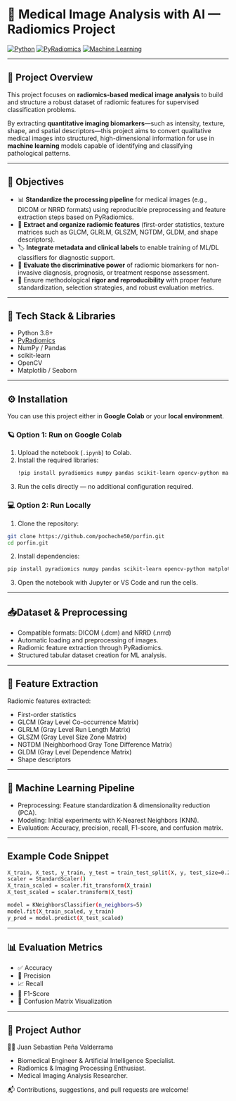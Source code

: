 # 🧠 Medical Image Analysis with AI — Radiomics Project

[![Python](https://img.shields.io/badge/Python-3.8%2B-blue)](https://www.python.org/)
[![PyRadiomics](https://img.shields.io/badge/PyRadiomics-Enabled-orange)](https://pyradiomics.readthedocs.io/)
[![Machine Learning](https://img.shields.io/badge/ML-Supervised-green)](https://scikit-learn.org/)

---

## 🧭 Project Overview

This project focuses on **radiomics-based medical image analysis** to build and structure a robust dataset of radiomic features for supervised classification problems.

By extracting **quantitative imaging biomarkers**—such as intensity, texture, shape, and spatial descriptors—this project aims to convert qualitative medical images into structured, high-dimensional information for use in **machine learning** models capable of identifying and classifying pathological patterns.

---
## 🎯 Objectives

- 📊 **Standardize the processing pipeline** for medical images (e.g., DICOM or NRRD formats) using reproducible preprocessing and feature extraction steps based on PyRadiomics.  
- 🧩 **Extract and organize radiomic features** (first-order statistics, texture matrices such as GLCM, GLRLM, GLSZM, NGTDM, GLDM, and shape descriptors).  
- 🏷️ **Integrate metadata and clinical labels** to enable training of ML/DL classifiers for diagnostic support.  
- 🧠 **Evaluate the discriminative power** of radiomic biomarkers for non-invasive diagnosis, prognosis, or treatment response assessment.  
- 🧪 Ensure methodological **rigor and reproducibility** with proper feature standardization, selection strategies, and robust evaluation metrics.

---

## 🧰 Tech Stack & Libraries

- Python 3.8+  
- [PyRadiomics](https://pyradiomics.readthedocs.io/)  
- NumPy / Pandas  
- scikit-learn  
- OpenCV  
- Matplotlib / Seaborn

---

## ⚙️ Installation

You can use this project either in **Google Colab** or your **local environment**.

### 🪐 Option 1: Run on Google Colab
1. Upload the notebook (`.ipynb`) to Colab.  
2. Install the required libraries:
   ```bash
   !pip install pyradiomics numpy pandas scikit-learn opencv-python matplotlib seaborn
   ```
3. Run the cells directly — no additional configuration required.

### 💻 Option 2: Run Locally
1. Clone the repository:
  ```bash
  git clone https://github.com/pocheche50/porfin.git
  cd porfin.git
  ```

2. Install dependencies:
 ```bash
pip install pyradiomics numpy pandas scikit-learn opencv-python matplotlib seaborn
```

3. Open the notebook with Jupyter or VS Code and run the cells.

---

## 📥Dataset & Preprocessing

 - Compatible formats: DICOM (.dcm) and NRRD (.nrrd)
 - Automatic loading and preprocessing of images.
 - Radiomic feature extraction through PyRadiomics.
 - Structured tabular dataset creation for ML analysis.

---

## 🧠 Feature Extraction

Radiomic features extracted:

 - First-order statistics
 - GLCM (Gray Level Co-occurrence Matrix)
 - GLRLM (Gray Level Run Length Matrix)
 - GLSZM (Gray Level Size Zone Matrix)
 - NGTDM (Neighborhood Gray Tone Difference Matrix)
 - GLDM (Gray Level Dependence Matrix)
 - Shape descriptors

---

## 🤖 Machine Learning Pipeline

 - Preprocessing: Feature standardization & dimensionality reduction (PCA).
 - Modeling: Initial experiments with K-Nearest Neighbors (KNN).
 - Evaluation: Accuracy, precision, recall, F1-score, and confusion matrix.

---

## Example Code Snippet

```bash
X_train, X_test, y_train, y_test = train_test_split(X, y, test_size=0.2, random_state=42)
scaler = StandardScaler()
X_train_scaled = scaler.fit_transform(X_train)
X_test_scaled = scaler.transform(X_test)

model = KNeighborsClassifier(n_neighbors=5)
model.fit(X_train_scaled, y_train)
y_pred = model.predict(X_test_scaled)
```
---

## 📊 Evaluation Metrics

 - ✅ Accuracy
 - 🧮 Precision
 - 📈 Recall
 - 🧠 F1-Score
 - 🔎 Confusion Matrix Visualization

---

## 📄 Project Author

👨‍💻 Juan Sebastian Peña Valderrama

 - Biomedical Engineer & Artificial Intelligence Specialist. 
 - Radiomics & Imaging Processing Enthusiast.
 - Medical Imaging Analysis Researcher.

📬 Contributions, suggestions, and pull requests are welcome!
